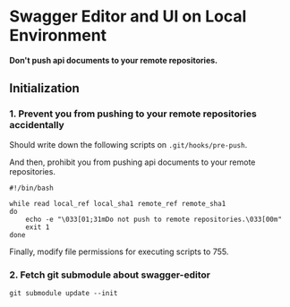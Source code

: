 # Swagger Editor and UI on Local Environment

**Don't push api documents to your remote repositories.**

## Initialization

### 1. Prevent you from pushing to your remote repositories accidentally

Should write down the following scripts on `.git/hooks/pre-push`.

And then, prohibit you from pushing api documents to your remote repositories.

```
#!/bin/bash

while read local_ref local_sha1 remote_ref remote_sha1
do
    echo -e "\033[01;31mDo not push to remote repositories.\033[00m"
    exit 1
done
```

Finally, modify file permissions for executing scripts to 755.

### 2. Fetch git submodule about swagger-editor

```
git submodule update --init
```
